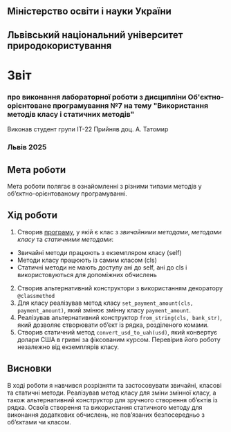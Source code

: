 ## Міністерство освіти і науки України

## Львівський національний університет природокористування
 
# Звіт
### про виконання лабораторної роботи з дисципліни Об'єктно-орієнтоване програмування №7 на тему "Використання методів класу і статичних методів"
Виконав студент групи ІТ-22
Прийняв доц. А. Татомир
### Львів 2025

## Мета роботи
Мета роботи полягає в ознайомленні з різними типами методів у об’єктно-орієнтованому програмуванні.

## Хід роботи
1. Створив [програму](oop.py), у якій є клас з *звичайними методами*, *методами класу* та *статичними методами*:
- Звичайні методи працюють з екземпляром класу (self)
- Методи класу працюють із самим класом (cls)
- Статичні методи не мають доступу ані до self, ані до cls і використовуються для допоміжних обчислень
2. Створив альтернативний конструктори з використанням декоратору `@classmethod`
3. Для класу реалізував метод класу `set_payment_amount(cls, payment_amount)`, який змінює змінну класу `payment_amount`.
4. Реалізував альтернативний конструктор `from_string(cls, bank_str)`, який дозволяє створювати об’єкт із рядка, розділеного комами.
5. Створив статичний метод `convert_usd_to_uah(usd)`, який конвертує долари США в гривні за фіксованим курсом. Перевірив його роботу незалежно від екземплярів класу.


## Висновки
В ході роботи я навчився розрізняти та застосовувати звичайні, класові та статичні методи. Реалізував метод класу для зміни змінної класу, а також альтернативний конструктор для зручного створення об’єктів із рядка. Освоїв створення та використання статичного методу для виконання додаткових обчислень, не пов’язаних безпосередньо з об’єктами чи класом.